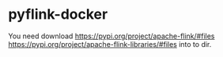# pyflink-docker
You need download 
https://pypi.org/project/apache-flink/#files
https://pypi.org/project/apache-flink-libraries/#files
into to dir.
